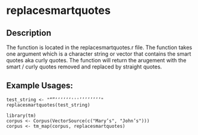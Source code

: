 # replacesmartquotes

## Description

The function is located in the replacesmartquotes.r file. The function takes one argument which is a character string or vector that contains the smart quotes aka curly quotes. The function will return the arugement with the smart / curly quotes removed and replaced by straight quotes.


## Example Usages:

```
test_string <- "“”‘‘‘‘‘‘'''’’’’’’’’"
replacesmartquotes(test_string)
```


```
library(tm)
corpus <- Corpus(VectorSource(c("Mary’s", "John’s")))
corpus <- tm_map(corpus, replacesmartquotes)
```

